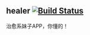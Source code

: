 ## healer [![Build Status](https://travis-ci.org/yuanliccc/healer.svg?branch=master)](https://travis-ci.org/YuanLiccc/healer)
治愈系妹子APP，你懂的！
